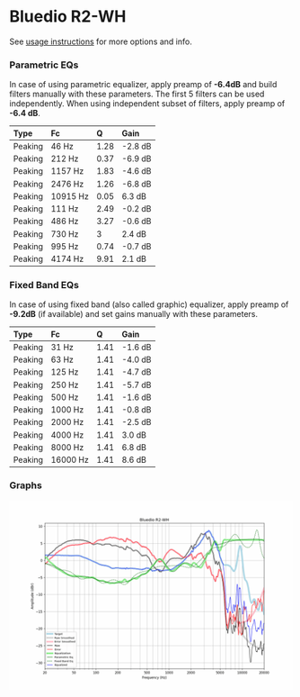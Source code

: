 # Bluedio R2-WH
See [usage instructions](https://github.com/jaakkopasanen/AutoEq#usage) for more options and info.

### Parametric EQs
In case of using parametric equalizer, apply preamp of **-6.4dB** and build filters manually
with these parameters. The first 5 filters can be used independently.
When using independent subset of filters, apply preamp of **-6.4 dB**.

| Type    | Fc       |    Q | Gain    |
|:--------|:---------|:-----|:--------|
| Peaking | 46 Hz    | 1.28 | -2.8 dB |
| Peaking | 212 Hz   | 0.37 | -6.9 dB |
| Peaking | 1157 Hz  | 1.83 | -4.6 dB |
| Peaking | 2476 Hz  | 1.26 | -6.8 dB |
| Peaking | 10915 Hz | 0.05 | 6.3 dB  |
| Peaking | 111 Hz   | 2.49 | -0.2 dB |
| Peaking | 486 Hz   | 3.27 | -0.6 dB |
| Peaking | 730 Hz   | 3    | 2.4 dB  |
| Peaking | 995 Hz   | 0.74 | -0.7 dB |
| Peaking | 4174 Hz  | 9.91 | 2.1 dB  |

### Fixed Band EQs
In case of using fixed band (also called graphic) equalizer, apply preamp of **-9.2dB**
(if available) and set gains manually with these parameters.

| Type    | Fc       |    Q | Gain    |
|:--------|:---------|:-----|:--------|
| Peaking | 31 Hz    | 1.41 | -1.6 dB |
| Peaking | 63 Hz    | 1.41 | -4.0 dB |
| Peaking | 125 Hz   | 1.41 | -4.7 dB |
| Peaking | 250 Hz   | 1.41 | -5.7 dB |
| Peaking | 500 Hz   | 1.41 | -1.6 dB |
| Peaking | 1000 Hz  | 1.41 | -0.8 dB |
| Peaking | 2000 Hz  | 1.41 | -2.5 dB |
| Peaking | 4000 Hz  | 1.41 | 3.0 dB  |
| Peaking | 8000 Hz  | 1.41 | 6.8 dB  |
| Peaking | 16000 Hz | 1.41 | 8.6 dB  |

### Graphs
![](./Bluedio%20R2-WH.png)